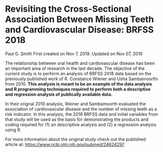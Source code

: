 Revisiting the Cross-Sectional Association Between Missing Teeth and
Cardiovascular Disease: BRFSS 2018
================
Paul G. Smith
First created on Nov 7, 2019. Updated on Nov 07, 2019

The relationship between oral health and cardiovascular disease has been
an important area of research in the last decade. The objective of the
current study is to perform an analysis of BRFSS 2018 data based on the
previously published work of R. Constance Wiener and Usha Sambamoorthi
from 2010. **This analysis is meant to be an example of the data
analysis and R programming techniques required to perform both a
descriptive and regression analysis of publically available data.**

In their orignal 2010 analysis, Weiner and Sambamoorth evaluated the
association of cardiovascular disease and the number of missing teeth as
a risk indicator. In this analysis, the 2018 BRFSS data and initial
variables from that study will be used as the basis for demonstrating
the products and coding required for (1) an descriptive analysis and (2)
a regression analysis using R.

For more information about the original study check out the published
article at: <https://www.ncbi.nlm.nih.gov/pubmed/24624297>
